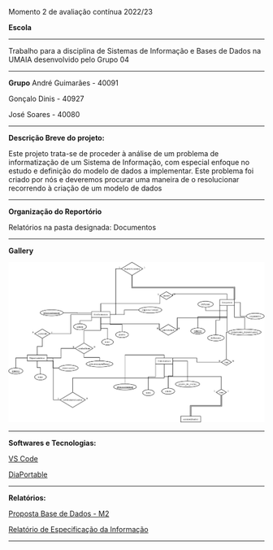 Momento 2 de avaliação contínua 2022/23

**Escola**

<hr>

Trabalho para a disciplina de Sistemas de Informação e Bases de Dados na UMAIA desenvolvido pelo Grupo 04

<hr>

**Grupo**
André Guimarães - 40091

Gonçalo Dinis - 40927

José Soares - 40080

<hr>

**Descrição Breve do projeto:**

Este projeto trata-se de proceder à análise de um problema de informatização de um Sistema de Informação, com especial enfoque no estudo e definição do
modelo de dados a implementar.
Este problema foi criado por nós e deveremos procurar uma maneira de o resolucionar recorrendo à criação de um modelo de dados

<hr>

**Organização do Reportório**

Relatórios na pasta designada: Documentos

<hr>

**Gallery**

<img title="Diagrama" alt="Diagrama" src="/Momento 2 - G04/Diagram1.png">

<hr>

**Softwares e Tecnologias:**

[VS Code](https://code.visualstudio.com/)

[DiaPortable](https://portableapps.com/apps/office/dia_portable)

<hr>

**Relatórios:**

[Proposta Base de Dados - M2](https://github.com/JoseMSoares/TCM22-SIBD-G04/blob/74567ec05de9463f95cb0663200d56e587aa46fc/Momento%202%20-%20G04/PropostaBaseDados.pdf)

[Relatório de Especificação da Informação](https://github.com/JoseMSoares/TCM22-SIBD-G04/blob/74567ec05de9463f95cb0663200d56e587aa46fc/Momento%202%20-%20G04/PropostaBaseDados.pdf)


<hr>

